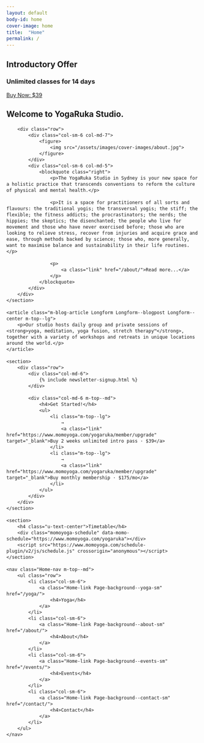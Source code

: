 ```yaml
---
layout: default
body-id: home
cover-image: home
title:  "Home"
permalink: /
---
```


<section class="Hero Retreat-hero">
	<div class="Hero-text u-text-antialiase u-text-center">
		<h1>Introductory Offer</h1>
		<h3>Unlimited classes for 14 days</h3>
		<a class="button m-top--md" href="/yoga">Buy Now: $39</a>
	</div>
</section>

<div class="Page-content">
	<section>
		<h2 class="m-bottom--md">Welcome to YogaRuka Studio.</h2>

		<div class="row">
			<div class="col-sm-6 col-md-7">
				<figure>
					<img src="/assets/images/cover-images/about.jpg">
				</figure>
			</div>
			<div class="col-sm-6 col-md-5">
				<blockquote class="right">
					<p>The YogaRuka Studio in Sydney is your new space for a holistic practice that transcends conventions to reform the culture of physical and mental health.</p>

					<p>It is a space for practitioners of all sorts and flavours: the traditional yogis; the transversal yogis; the stiff; the flexible; the fitness addicts; the procrastinators; the nerds; the hippies; the skeptics; the disenchanted; the people who live for movement and those who have never exercised before; those who are looking to relieve stress, recover from injuries and acquire grace and ease, through methods backed by science; those who, more generally, want to maximise balance and sustainability in their life routines.</p>

					<p>
						<a class="link" href="/about/">Read more...</a>
					</p>
				</blockquote>
			</div>
		</div>
	</section>

	<article class="m-blog-article Longform Longform--blogpost Longform--center m-top--lg">
		<p>Our studio hosts daily group and private sessions of <strong>yoga, meditation, yoga fusion, stretch therapy™</strong>, together with a variety of workshops and retreats in unique locations around the world.</p>
	</article>

	<section>
		<div class="row">
			<div class="col-md-6">
				{% include newsletter-signup.html %}
			</div>

			<div class="col-md-6 m-top--md">
				<h4>Get Started!</h4>
				<ul>
					<li class="m-top--lg">
						→
						<a class="link" href="https://www.momoyoga.com/yogaruka/member/upgrade" target="_blank">Buy 2 weeks unlimited intro pass · $39</a>
					</li>
					<li class="m-top--lg">
						→
						<a class="link" href="https://www.momoyoga.com/yogaruka/member/upgrade" target="_blank">Buy monthly membership · $175/mo</a>
					</li>
				</ul>
			</div>
		</div>
	</section>

	<section>
		<h4 class="u-text-center">Timetable</h4>
		<div class="momoyoga-schedule" data-momo-schedule="https://www.momoyoga.com/yogaruka"></div>
		<script src="https://www.momoyoga.com/schedule-plugin/v2/js/schedule.js" crossorigin="anonymous"></script>
	</section>

	<nav class="Home-nav m-top--md">
		<ul class="row">
			<li class="col-sm-6">
				<a class="Home-link Page-background--yoga-sm" href="/yoga/">
					<h4>Yoga</h4>
				</a>
			</li>
			<li class="col-sm-6">
				<a class="Home-link Page-background--about-sm" href="/about/">
					<h4>About</h4>
				</a>
			</li>
			<li class="col-sm-6">
				<a class="Home-link Page-background--events-sm" href="/events/">
					<h4>Events</h4>
				</a>
			</li>
			<li class="col-sm-6">
				<a class="Home-link Page-background--contact-sm" href="/contact/">
					<h4>Contact</h4>
				</a>
			</li>
		</ul>
	</nav>
</div>


